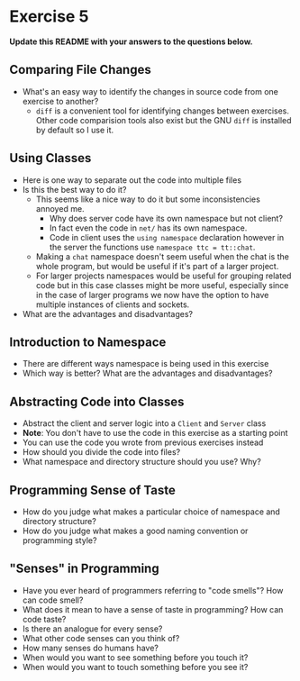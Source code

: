 # Exercise 5

**Update this README with your answers to the questions below.**

## Comparing File Changes

- What's an easy way to identify the changes in source code from one exercise
  to another?
  - `diff` is a convenient tool for identifying changes between exercises. Other code comparision tools also exist but the GNU `diff` is installed by default so I use it.
    
## Using Classes

- Here is one way to separate out the code into multiple files
- Is this the best way to do it? 
  - This seems like a nice way to do it but some inconsistencies annoyed me.
    - Why does server code have its own namespace but not client?
    - In fact even the code in `net/` has its own namespace.
    - Code in client uses the `using namespace` declaration however in the server the functions use `namespace ttc = tt::chat`.
  - Making a `chat` namespace doesn't seem useful when the chat is the whole program, but would be useful if it's part of a larger project.
  - For larger projects namespaces would be useful for grouping related code but in this case classes might be more useful, especially since in the case of larger programs we now have the option to have multiple instances of clients and sockets.
- What are the advantages and disadvantages?

## Introduction to Namespace

- There are different ways namespace is being used in this exercise
- Which way is better? What are the advantages and disadvantages?

## Abstracting Code into Classes

- Abstract the client and server logic into a `Client` and `Server` class
- **Note**: You don't have to use the code in this exercise as a starting point
- You can use the code you wrote from previous exercises instead
- How should you divide the code into files?
- What namespace and directory structure should you use? Why?

## Programming Sense of Taste

- How do you judge what makes a particular choice of namespace and directory
  structure? 
- How do you judge what makes a good naming convention or programming style?

## "Senses" in Programming

- Have you ever heard of programmers referring to "code smells"? How can code
  smell?
- What does it mean to have a sense of taste in programming? How can code
  taste?
- Is there an analogue for every sense?
- What other code senses can you think of?
- How many senses do humans have?
- When would you want to see something before you touch it?
- When would you want to touch something before you see it?